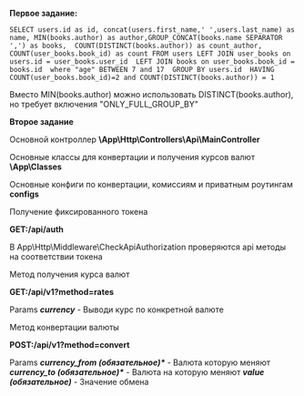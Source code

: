 **Первое задание:**

`SELECT users.id as id, concat(users.first_name,' ',users.last_name) as name, MIN(books.author) as author,GROUP_CONCAT(books.name SEPARATOR ',') as books, 
COUNT(DISTINCT(books.author)) as count_author, COUNT(user_books.book_id) as count FROM users
	LEFT JOIN user_books on users.id = user_books.user_id 
	LEFT JOIN books on user_books.book_id = books.id 
	where "age" BETWEEN 7 and 17 
	GROUP BY users.id 
	HAVING COUNT(user_books.book_id)=2 and COUNT(DISTINCT(books.author)) = 1`

Вместо MIN(books.author) можно использовать DISTINCT(books.author), но требует включения "ONLY_FULL_GROUP_BY"

**Второе задание**

Основной контроллер **\App\Http\Controllers\Api\MainController**

Основные классы для конвертации и получения курсов валют **\App\Classes**

Основные конфиги по конвертации, комиссиям и приватным роутингам **configs**

Получение фиксированного токена

**GET:/api/auth**

В App\Http\Middleware\CheckApiAuthorization проверяются api методы на соответствии токена

Метод получения курса валют

**GET:/api/v1?method=rates**

Params
**_currency_** - Выводи курс по конкретной валюте

Метод конвертации валюты

**POST:/api/v1?method=convert**

Params
**_currency_from (обязательное)*_** - Валюта которую меняют
**_currency_to (обязательное)*_** - Валюта на которую меняют
**_value (обязательное)_** - Значение обмена
